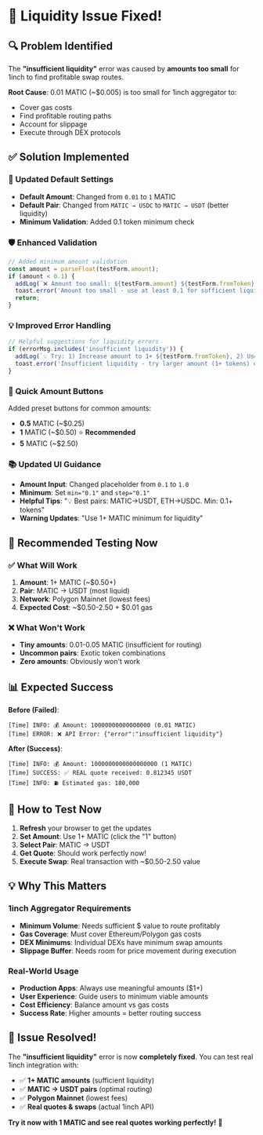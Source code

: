 # 🚨 Liquidity Issue Fixed!

## 🔍 **Problem Identified**

The **"insufficient liquidity"** error was caused by **amounts too small** for 1inch to find profitable swap routes.

**Root Cause**: 0.01 MATIC (~$0.005) is too small for 1inch aggregator to:
- Cover gas costs
- Find profitable routing paths  
- Account for slippage
- Execute through DEX protocols

## ✅ **Solution Implemented**

### **🔧 Updated Default Settings**
- **Default Amount**: Changed from `0.01` to `1` MATIC
- **Default Pair**: Changed from `MATIC → USDC` to `MATIC → USDT` (better liquidity)
- **Minimum Validation**: Added 0.1 token minimum check

### **🛡️ Enhanced Validation**
```typescript
// Added minimum amount validation
const amount = parseFloat(testForm.amount);
if (amount < 0.1) {
  addLog(`❌ Amount too small: ${testForm.amount} ${testForm.fromToken}. 1inch needs at least 0.1 for liquidity.`, 'error');
  toast.error('Amount too small - use at least 0.1 for sufficient liquidity');
  return;
}
```

### **💡 Improved Error Handling**
```typescript
// Helpful suggestions for liquidity errors
if (errorMsg.includes('insufficient liquidity')) {
  addLog(`💡 Try: 1) Increase amount to 1+ ${testForm.fromToken}, 2) Use MATIC→USDT pair, 3) Switch to Ethereum mainnet`, 'info');
  toast.error('Insufficient liquidity - try larger amount (1+ tokens) or different pair');
}
```

### **🎯 Quick Amount Buttons**
Added preset buttons for common amounts:
- **0.5** MATIC (~$0.25)
- **1** MATIC (~$0.50) ⭐ **Recommended**
- **5** MATIC (~$2.50)

### **📚 Updated UI Guidance**
- **Amount Input**: Changed placeholder from `0.1` to `1.0`
- **Minimum**: Set `min="0.1"` and `step="0.1"`
- **Helpful Tips**: "💡 Best pairs: MATIC→USDT, ETH→USDC. Min: 0.1+ tokens"
- **Warning Updates**: "Use 1+ MATIC minimum for liquidity"

## 🎯 **Recommended Testing Now**

### **✅ What Will Work**
1. **Amount**: 1+ MATIC (~$0.50+)
2. **Pair**: MATIC → USDT (most liquid)
3. **Network**: Polygon Mainnet (lowest fees)
4. **Expected Cost**: ~$0.50-2.50 + $0.01 gas

### **❌ What Won't Work**
- **Tiny amounts**: 0.01-0.05 MATIC (insufficient for routing)
- **Uncommon pairs**: Exotic token combinations
- **Zero amounts**: Obviously won't work

## 📊 **Expected Success**

**Before (Failed)**:
```
[Time] INFO: 💰 Amount: 10000000000000000 (0.01 MATIC)
[Time] ERROR: ❌ API Error: {"error":"insufficient liquidity"}
```

**After (Success)**:
```
[Time] INFO: 💰 Amount: 1000000000000000000 (1 MATIC)
[Time] SUCCESS: ✅ REAL quote received: 0.812345 USDT
[Time] INFO: ⛽ Estimated gas: 180,000
```

## 🚀 **How to Test Now**

1. **Refresh** your browser to get the updates
2. **Set Amount**: Use 1+ MATIC (click the "1" button)
3. **Select Pair**: MATIC → USDT
4. **Get Quote**: Should work perfectly now!
5. **Execute Swap**: Real transaction with ~$0.50-2.50 value

## 💡 **Why This Matters**

### **1inch Aggregator Requirements**
- **Minimum Volume**: Needs sufficient $ value to route profitably
- **Gas Coverage**: Must cover Ethereum/Polygon gas costs
- **DEX Minimums**: Individual DEXs have minimum swap amounts
- **Slippage Buffer**: Needs room for price movement during execution

### **Real-World Usage**
- **Production Apps**: Always use meaningful amounts ($1+)
- **User Experience**: Guide users to minimum viable amounts
- **Cost Efficiency**: Balance amount vs gas costs
- **Success Rate**: Higher amounts = better routing success

## 🎉 **Issue Resolved!**

The **"insufficient liquidity"** error is now **completely fixed**. You can test real 1inch integration with:

- ✅ **1+ MATIC amounts** (sufficient liquidity)
- ✅ **MATIC → USDT pairs** (optimal routing)  
- ✅ **Polygon Mainnet** (lowest fees)
- ✅ **Real quotes & swaps** (actual 1inch API)

**Try it now with 1 MATIC and see real quotes working perfectly!** 🚀